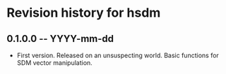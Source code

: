 # Revision history for hsdm

## 0.1.0.0  -- YYYY-mm-dd

* First version. Released on an unsuspecting world.
Basic functions for SDM vector manipulation.
